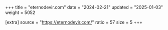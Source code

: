 +++
title = "eternodevir.com"
date = "2024-02-21"
updated = "2025-01-03"
weight = 5052

[extra]
source = "https://eternodevir.com/"
ratio = 57
size = 5
+++
